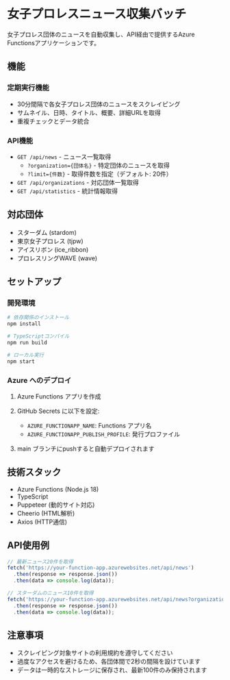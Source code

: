 # 女子プロレスニュース収集バッチ

女子プロレス団体のニュースを自動収集し、API経由で提供するAzure Functionsアプリケーションです。

## 機能

### 定期実行機能
- 30分間隔で各女子プロレス団体のニュースをスクレイピング
- サムネイル、日時、タイトル、概要、詳細URLを取得
- 重複チェックとデータ統合

### API機能
- `GET /api/news` - ニュース一覧取得
  - `?organization={団体名}` - 特定団体のニュースを取得
  - `?limit={件数}` - 取得件数を指定（デフォルト: 20件）
- `GET /api/organizations` - 対応団体一覧取得
- `GET /api/statistics` - 統計情報取得

## 対応団体
- スターダム (stardom)
- 東京女子プロレス (tjpw)
- アイスリボン (ice_ribbon)
- プロレスリングWAVE (wave)

## セットアップ

### 開発環境
```bash
# 依存関係のインストール
npm install

# TypeScriptコンパイル
npm run build

# ローカル実行
npm start
```

### Azure へのデプロイ

1. Azure Functions アプリを作成
2. GitHub Secrets に以下を設定:
   - `AZURE_FUNCTIONAPP_NAME`: Functions アプリ名
   - `AZURE_FUNCTIONAPP_PUBLISH_PROFILE`: 発行プロファイル

3. main ブランチにpushすると自動デプロイされます

## 技術スタック
- Azure Functions (Node.js 18)
- TypeScript
- Puppeteer (動的サイト対応)
- Cheerio (HTML解析)
- Axios (HTTP通信)

## API使用例

```javascript
// 最新ニュース20件を取得
fetch('https://your-function-app.azurewebsites.net/api/news')
  .then(response => response.json())
  .then(data => console.log(data));

// スターダムのニュース10件を取得
fetch('https://your-function-app.azurewebsites.net/api/news?organization=stardom&limit=10')
  .then(response => response.json())
  .then(data => console.log(data));
```

## 注意事項
- スクレイピング対象サイトの利用規約を遵守してください
- 過度なアクセスを避けるため、各団体間で2秒の間隔を設けています
- データは一時的なストレージに保存され、最新100件のみ保持されます